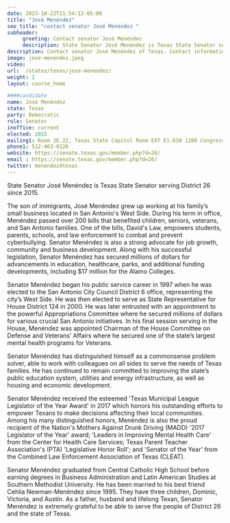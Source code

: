 ```yaml
---
date: 2023-10-22T11:54:12-05:00
title: "José Menéndez"
seo_title: "contact senator José Menéndez "
subheader:
     greeting: Contact senator José Menéndez
     description: State Senator José Menéndez is Texas State Senator serving District 26 since 2015. During his term in office, Menéndez passed over 200 bills that benefited children, seniors, veterans, and San Antonio families. One of the bills, David's Law, empowers students, parents, schools, and law enforcement to combat and prevent cyberbullying.
description: Contact senator José Menéndez of Texas. Contact information for José Menéndez includes email address, phone number, and mailing address.
image: jose-menendez.jpeg
video:
url:  /states/texas/jose-menendez/
weight: 1
layout: course_home

####candidate
name: José Menéndez
state: Texas
party: Democratic
role: Senator
inoffice: current
elected: 2015
mailing1: Room 2E.22, Texas State Capitol Room EXT E1.610 1200 Congress Ave Austin, TX 78711-2068
phone1: 512-463-0126
website: https://senate.texas.gov/member.php?d=26/
email : https://senate.texas.gov/member.php?d=26/
twitter: menendez4texas
---
```


State Senator José Menéndez is Texas State Senator serving District 26 since 2015.

The son of immigrants, José Menéndez grew up working at his family’s small business located in San Antonio's West Side. During his term in office, Menéndez passed over 200 bills that benefited children, seniors, veterans, and San Antonio families. One of the bills, David's Law, empowers students, parents, schools, and law enforcement to combat and prevent cyberbullying. Senator Menéndez is also a strong advocate for job growth, community and business development. Along with his successful legislation, Senator Menéndez has secured millions of dollars for advancements in education, healthcare, parks, and additional funding developments, including $17 million for the Alamo Colleges.

Senator Menéndez began his public service career in 1997 when he was elected to the San Antonio City Council District 6 office, representing the city’s West Side. He was then elected to serve as State Representative for House District 124 in 2000. He was later entrusted with an appointment to the powerful Appropriations Committee where he secured millions of dollars for various crucial San Antonio initiatives. In his final session serving in the House, Menéndez was appointed Chairman of the House Committee on Defense and Veterans’ Affairs where he secured one of the state’s largest mental health programs for Veterans.

Senator Menéndez has distinguished himself as a commonsense problem solver, able to work with colleagues on all sides to serve the needs of Texas families. He has continued to remain committed to improving the state’s public education system, utilities and energy infrastructure, as well as housing and economic development.

Senator Menéndez received the esteemed 'Texas Municipal League Legislator of the Year Award' in 2017 which honors his outstanding efforts to empower Texans to make decisions affecting their local communities. Among his many distinguished honors, Menéndez is also the proud recipient of the Nation's Mothers Against Drunk Driving (MADD) '2017 Legislator of the Year' award; 'Leaders in Improving Mental Health Care' from the Center for Health Care Services; Texas Parent Teacher Association's (PTA) 'Legislative Honor Roll'; and 'Senator of the Year' from the Combined Law Enforcement Association of Texas (CLEAT).

Senator Menéndez graduated from Central Catholic High School before earning degrees in Business Administration and Latin American Studies at Southern Methodist University. He has been married to his best friend Cehlia Newman-Menéndez since 1995. They have three children, Dominic, Victoria, and Austin. As a father, husband and lifelong Texan, Senator Menéndez is extremely grateful to be able to serve the people of District 26 and the state of Texas.
